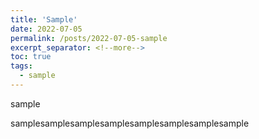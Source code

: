 ```yaml
---
title: 'Sample'
date: 2022-07-05
permalink: /posts/2022-07-05-sample
excerpt_separator: <!--more-->
toc: true
tags:
  - sample
---
```

sample
<!--more-->
samplesamplesamplesamplesamplesamplesamplesample 